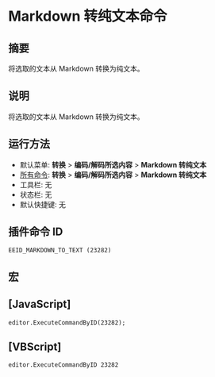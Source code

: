 # Markdown 转纯文本命令

## 摘要

将选取的文本从 Markdown 转换为纯文本。

## 说明

将选取的文本从 Markdown 转换为纯文本。

## 运行方法

- 默认菜单: **转换** \> **编码/解码所选内容** \> **Markdown 转纯文本**
- [所有命令](../tools/all_commands): **转换** \> **编码/解码所选内容** \> **Markdown 转纯文本**
- 工具栏: 无
- 状态栏: 无
- 默认快捷键: 无

## 插件命令 ID

```
EEID_MARKDOWN_TO_TEXT (23282)
```

## 宏

## \[JavaScript\]

```
editor.ExecuteCommandByID(23282);
```

## \[VBScript\]

```
editor.ExecuteCommandByID 23282
```
